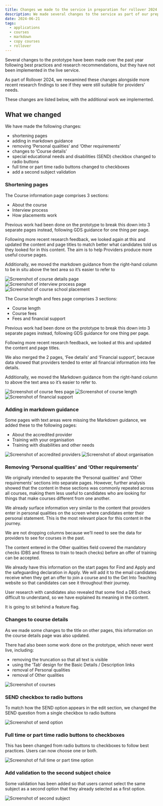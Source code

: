 ```yaml
---
title: Changes we made to the service in preparation for rollover 2024
description: We made several changes to the service as part of our preparation for rollover
date: 2024-06-21
tags:
  - applications
  - courses
  - markdown
  - copy courses
  - rollover
---
```


Several changes to the prototype have been made over the past year following best practices and research recommendations, but they have not been implemented in the live service.

As part of Rollover 2024, we reexamined these changes alongside more recent research findings to see if they were still suitable for providers’ needs.

These changes are listed below, with the additional work we implemented.

## What we changed

We have made the following changes:

- shortening pages
- adding in markdown guidance
- removing ‘Personal qualities’ and ‘Other requirements’
- changes to ‘Course details’
- special educational needs and disabilities (SEND) checkbox changed to radio buttons
- full time or part time radio buttons changed to checkboxes
- add a second subject validation

### Shortening pages

The Course information page comprises 3 sections:

- About the course
- Interview process
- How placements work

Previous work had been done on the prototype to break this down into 3 separate pages instead, following GDS guidance for one thing per page.

Following more recent research feedback, we looked again at this and updated the content and page titles to match better what candidates told us they looked for in this content. The aim is to help Providers produce more useful course pages.

Additionally, we moved the markdown guidance from the right-hand column to be in situ above the text area so it’s easier to refer to

![Screenshot of course details page](about-this-course.png "Course details page")
![Screenshot of interview process page](interview-process.png "Interview process page")
![Screenshot of course school placement](school-placements.png "School placement page")

The Course length and fees page comprises 3 sections:

- Course length
- Course fees
- Fees and financial support

Previous work had been done on the prototype to break this down into 3 separate pages instead, following GDS guidance for one thing per page.

Following more recent research feedback, we looked at this and updated the content and page titles.

We also merged the 2 pages, ‘Fee details’ and ‘Financial support’, because data showed that providers tended to enter all financial information into fee details.

Additionally, we moved the Markdown guidance from the right-hand column to above the text area so it’s easier to refer to.

![Screenshot of course fees page](course-fees.png "Course fees page")
![Screenshot of course length](course-length.png "Course length page")
![Screenshot of financial support](financial-support.png "Financial support page")

### Adding in markdown guidance

Some pages with text areas were missing the Markdown guidance, we added these to the following pages:

- About the accredited provider
- Training with your organisation
- Training with disabilities and other needs

![Screenshot of accredited providers](accredited-providers.png "Accredited providers page")
![Screenshot of about organisation](about-org.png "About organisation page")

### Removing ‘Personal qualities’ and ‘Other requirements’

We originally intended to separate the ‘Personal qualities’ and ‘Other requirements’ sections into separate pages. However, further analysis showed that the content in these sections was commonly repeated across all courses, making them less useful to candidates who are looking for things that make courses different from one another.

We already surface information very similar to the content that providers enter in personal qualities on the screen where candidates enter their personal statement. This is the most relevant place for this content in the journey.

We are not dropping columns because we’ll need to see the data for providers to see for courses in the past.

The content entered in the Other qualities field covered the mandatory checks (DBS and fitness to train to teach checks) before an offer of training can be accepted.

We already have this information on the start pages for Find and Apply and the safeguarding declaration in Apply. We will add it to the email candidates receive when they get an offer to join a course and to the Get Into Teaching website so that candidates can see it throughout their journey.

User research with candidates also revealed that some find a DBS check difficult to understand, so we have explained its meaning in the content.

It is going to sit behind a feature flag.

### Changes to course details

As we made some changes to the title on other pages, this information on the course details page was also updated.

There had also been some work done on the prototype, which never went live, including:

- removing the truncation so that all text is visible
- using the ’Tab’ design for the Basic Details / Description links
- removal of Personal qualities
- removal of Other qualities

![Screenshot of courses](courses.png "Courses page")

### SEND checkbox to radio buttons

To match how the SEND option appears in the edit section, we changed the SEND question from a single checkbox to radio buttons

![Screenshot of send option](send.png "SEND option")

### Full time or part time radio buttons to checkboxes

This has been changed from radio buttons to checkboxes to follow best practices. Users can now choose one or both.

![Screenshot of full time or part time option](full-part-time.png "Full time or part time option")

### Add validation to the second subject choice

Some validation has been added so that users cannot select the same subject as a second option that they already selected as a first option.

![Screenshot of second subject](second-subject.png "Second subject page")
